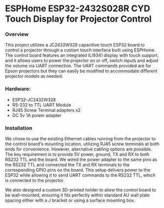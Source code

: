 ESPHome ESP32-2432S028R CYD Touch Display for Projector Control
======
### Overview
This project utilizes a JC2432W328 capacitive touch ESP32 board to control a projector through a custom touch interface built using ESPHome. The control board features an integrated ILI9341 display with touch support, and it allows users to power the projector on or off, switch inputs and adjust the volume via UART connection. The UART commands provided are for Epson projectors but they can easily be modified to accommodate different projector models as needed. 
### Hardware:
 - ESP32-JC2432W328
 - RS-232 to TTL UART Module
 - RJ45 Screw Terminal adapters x2
 - DC 5v 1A power adapter

### Installation

We chose to use the existing Ethernet cables running from the projector to the control board's mounting location, utilizing RJ45 screw terminals at both ends for convenience. However, alternative cabling options are possible. The key requirement is to provide 5V power, ground, TX and RX to both RS232 TTL and the board. We wired the power adapter to the same pins as the RS232 TTL and connected the TX and RX terminals to the corresponding GPIO pins on the board. This setup delivers power to the ESP32 while allowing it to send UART commands to the RS232 TTL, which is connected to the projector.





We also designed a custom 3D-printed holder to allow the control board to be wall-mounted, ensuring it fits perfectly within standard AU wall plate spacing either with a J bracket or using a surface mounting box.


